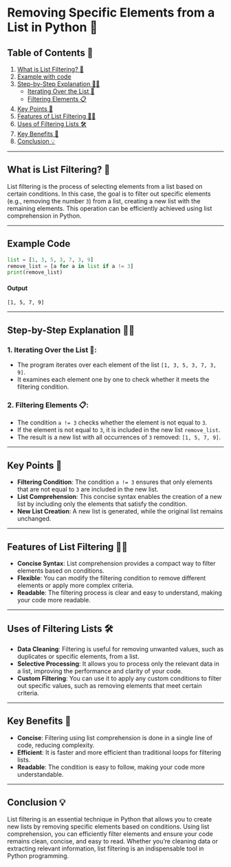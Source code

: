 # Removing Specific Elements from a List in Python 📝

## Table of Contents 📑
1. [What is List Filtering? 🤔](#what-is-list-filtering)
2. [Example with code](#Example-code)
3. [Step-by-Step Explanation 🚶‍♂️](#step-by-step-explanation)
   - [Iterating Over the List 🔄](#iterating-over-the-list)
   - [Filtering Elements 📋](#filtering-elements)
4. [Key Points 📝](#key-points)
5. [Features of List Filtering 🧑‍💻](#features-of-list-filtering)
6. [Uses of Filtering Lists 🛠️](#uses-of-filtering-lists)
7. [Key Benefits 🌟](#key-benefits)
8. [Conclusion 💡](#conclusion)

---

## What is List Filtering? 🤔

List filtering is the process of selecting elements from a list based on certain conditions. In this case, the goal is to filter out specific elements (e.g., removing the number `3`) from a list, creating a new list with the remaining elements. This operation can be efficiently achieved using list comprehension in Python.

---
## Example Code
```python
list = [1, 3, 5, 3, 7, 3, 9]
remove_list = [a for a in list if a != 3]
print(remove_list)
```
#### Output
`[1, 5, 7, 9]`

---
## Step-by-Step Explanation 🚶‍♂️

### 1. Iterating Over the List 🔄:
- The program iterates over each element of the list `[1, 3, 5, 3, 7, 3, 9]`.
- It examines each element one by one to check whether it meets the filtering condition.

### 2. Filtering Elements 📋:
- The condition `a != 3` checks whether the element is not equal to `3`.
- If the element is not equal to `3`, it is included in the new list `remove_list`.
- The result is a new list with all occurrences of `3` removed: `[1, 5, 7, 9]`.

---

## Key Points 📝

- **Filtering Condition**: The condition `a != 3` ensures that only elements that are not equal to `3` are included in the new list.
- **List Comprehension**: This concise syntax enables the creation of a new list by including only the elements that satisfy the condition.
- **New List Creation**: A new list is generated, while the original list remains unchanged.

---

## Features of List Filtering 🧑‍💻

- **Concise Syntax**: List comprehension provides a compact way to filter elements based on conditions.
- **Flexible**: You can modify the filtering condition to remove different elements or apply more complex criteria.
- **Readable**: The filtering process is clear and easy to understand, making your code more readable.

---

## Uses of Filtering Lists 🛠️

- **Data Cleaning**: Filtering is useful for removing unwanted values, such as duplicates or specific elements, from a list.
- **Selective Processing**: It allows you to process only the relevant data in a list, improving the performance and clarity of your code.
- **Custom Filtering**: You can use it to apply any custom conditions to filter out specific values, such as removing elements that meet certain criteria.

---

## Key Benefits 🌟

- **Concise**: Filtering using list comprehension is done in a single line of code, reducing complexity.
- **Efficient**: It is faster and more efficient than traditional loops for filtering lists.
- **Readable**: The condition is easy to follow, making your code more understandable.

---

## Conclusion 💡

List filtering is an essential technique in Python that allows you to create new lists by removing specific elements based on conditions. Using list comprehension, you can efficiently filter elements and ensure your code remains clean, concise, and easy to read. Whether you’re cleaning data or extracting relevant information, list filtering is an indispensable tool in Python programming.


